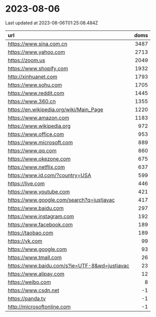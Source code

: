# 2023-08-06

<!-- BEGIN -->
Last updated at 2023-08-06T01:25:08.484Z

url | doms
:- | -:
https://www.sina.com.cn | 3487
https://www.yahoo.com | 2713
https://zoom.us | 2049
https://www.shopify.com | 1932
http://xinhuanet.com | 1793
https://www.sohu.com | 1705
https://www.reddit.com | 1445
https://www.360.cn | 1355
https://en.wikipedia.org/wiki/Main_Page | 1220
https://www.amazon.com | 1183
https://www.wikipedia.org | 972
https://www.office.com | 953
https://www.microsoft.com | 889
https://www.qq.com | 860
https://www.okezone.com | 675
https://www.netflix.com | 637
https://www.jd.com/?country=USA | 599
https://live.com | 446
https://www.youtube.com | 421
https://www.google.com/search?q=justjavac | 417
https://www.baidu.com | 297
https://www.instagram.com | 192
https://www.facebook.com | 189
https://taobao.com | 189
https://vk.com | 99
https://www.google.com | 93
https://www.tmall.com | 26
https://www.baidu.com/s?ie=UTF-8&wd=justjavac | 23
https://www.alipay.com | 12
https://weibo.com | 8
https://www.csdn.net | -1
https://panda.tv | -1
http://microsoftonline.com | -1
<!-- END -->
